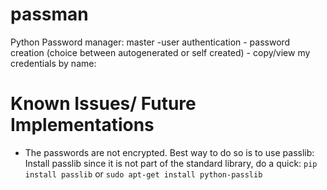 # passman

Python Password manager:
     master -user authentication - password creation (choice between autogenerated or self created) - copy/view my credentials by name:

# Known Issues/ Future Implementations
- The passwords are not encrypted. Best way to do so is to use passlib:
    Install passlib since it is not part of the standard library, do a quick:
        `pip install passlib`
        or 
        `sudo apt-get install python-passlib`

        